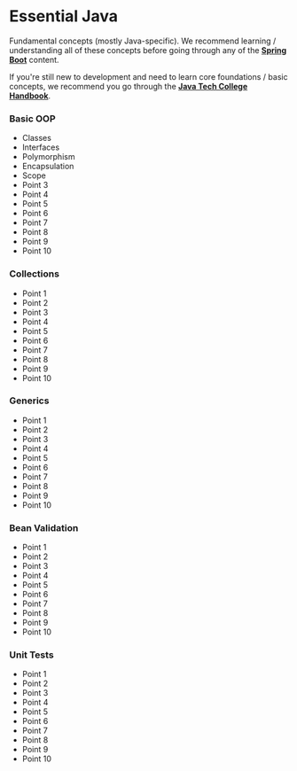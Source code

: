 # Essential Java

Fundamental concepts (mostly Java-specific). We recommend learning / understanding all of these concepts before going through any of the **[Spring Boot](spring.md)** content.

If you're still new to development and need to learn core foundations / basic concepts, we recommend you go through the **[Java Tech College Handbook](https://github.com/excellaco/java-tech-college-handbook)**.

### Basic OOP

* Classes
* Interfaces
* Polymorphism
* Encapsulation
* Scope
* Point 3
* Point 4
* Point 5
* Point 6
* Point 7
* Point 8
* Point 9
* Point 10


### Collections

* Point 1
* Point 2
* Point 3
* Point 4
* Point 5
* Point 6
* Point 7
* Point 8
* Point 9
* Point 10

### Generics

* Point 1
* Point 2
* Point 3
* Point 4
* Point 5
* Point 6
* Point 7
* Point 8
* Point 9
* Point 10

### Bean Validation 

* Point 1
* Point 2
* Point 3
* Point 4
* Point 5
* Point 6
* Point 7
* Point 8
* Point 9
* Point 10

### Unit Tests

* Point 1
* Point 2
* Point 3
* Point 4
* Point 5
* Point 6
* Point 7
* Point 8
* Point 9
* Point 10

